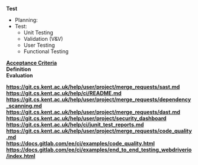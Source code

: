 **Test**
   * Planning:
   * Test: 
     * Unit Testing
     * Validation (V&V)
     * User Testing   
     * Functional Testing

[<b>Acceptance Criteria](https://git.cs.kent.ac.uk/co886/g6/wikis/CO886_G6_Documentation/User-Stories)   
**Definition**   
**Evaluation**       

https://git.cs.kent.ac.uk/help/user/project/merge_requests/sast.md    
https://git.cs.kent.ac.uk/help/ci/README.md   
https://git.cs.kent.ac.uk/help/user/project/merge_requests/dependency_scanning.md   
https://git.cs.kent.ac.uk/help/user/project/merge_requests/dast.md   
https://git.cs.kent.ac.uk/help/user/project/security_dashboard   
https://git.cs.kent.ac.uk/help/ci/junit_test_reports.md   
https://git.cs.kent.ac.uk/help/user/project/merge_requests/code_quality.md   
https://docs.gitlab.com/ee/ci/examples/code_quality.html     
https://docs.gitlab.com/ee/ci/examples/end_to_end_testing_webdriverio/index.html   